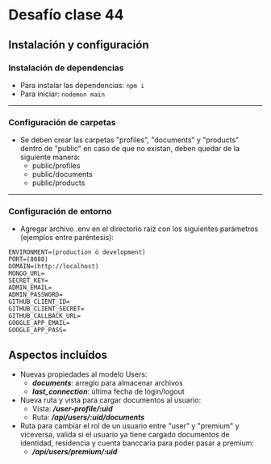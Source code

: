 # Desafío clase 44

## Instalación y configuración

### Instalación de dependencias

- Para instalar las dependencias: `npm i`
- Para iniciar: `nodemon main`

---

### Configuración de carpetas

- Se deben crear las carpetas "profiles", "documents" y "products" dentro de "public" en caso de que no existan, deben quedar de la siguiente manera:
  - public/profiles
  - public/documents
  - public/products

---

### Configuración de entorno

- Agregar archivo .env en el directorio raíz con los siguientes parámetros (ejemplos entre paréntesis):

```env
ENVIRONMENT=(production ó development)
PORT=(8080)
DOMAIN=(http://localhost)
MONGO_URL=
SECRET_KEY=
ADMIN_EMAIL=
ADMIN_PASSWORD=
GITHUB_CLIENT_ID=
GITHUB_CLIENT_SECRET=
GITHUB_CALLBACK_URL=
GOOGLE_APP_EMAIL=
GOOGLE_APP_PASS=
```

## Aspectos incluídos

- Nuevas propiedades al modelo Users:
  - **_documents_**: arreglo para almacenar archivos
  - **_last_connection_**: última fecha de login/logout
- Nueva ruta y vista para cargar documentos al usuario:
  - Vista: **_/user-profile/:uid_**
  - Ruta: **_/api/users/:uid/documents_**
- Ruta para cambiar el rol de un usuario entre "user" y "premium" y viceversa, valida si el usuario ya tiene cargado documentos de identidad, residencia y cuenta banccaria para poder pasar a premium:
  - **_/api/users/premium/:uid_**
